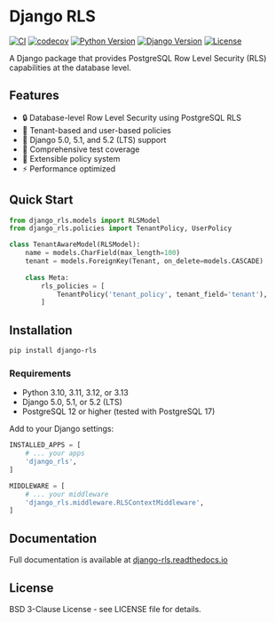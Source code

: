 # Django RLS

[![CI](https://github.com/kdpisda/django-rls/actions/workflows/ci.yml/badge.svg)](https://github.com/kdpisda/django-rls/actions/workflows/ci.yml)
[![codecov](https://codecov.io/gh/kdpisda/django-rls/branch/main/graph/badge.svg)](https://codecov.io/gh/kdpisda/django-rls)
[![Python Version](https://img.shields.io/badge/python-3.10%20%7C%203.11%20%7C%203.12%20%7C%203.13-blue.svg)](https://pypi.org/project/django-rls/)
[![Django Version](https://img.shields.io/badge/django-5.0%20%7C%205.1%20%7C%205.2-blue.svg)](https://www.djangoproject.com/)
[![License](https://img.shields.io/badge/license-BSD%203--Clause-blue.svg)](LICENSE)

A Django package that provides PostgreSQL Row Level Security (RLS) capabilities at the database level.

## Features

- 🔒 Database-level Row Level Security using PostgreSQL RLS
- 🏢 Tenant-based and user-based policies
- 🔧 Django 5.0, 5.1, and 5.2 (LTS) support
- 🧪 Comprehensive test coverage
- 📖 Extensible policy system
- ⚡ Performance optimized

## Quick Start

```python
from django_rls.models import RLSModel
from django_rls.policies import TenantPolicy, UserPolicy

class TenantAwareModel(RLSModel):
    name = models.CharField(max_length=100)
    tenant = models.ForeignKey(Tenant, on_delete=models.CASCADE)
    
    class Meta:
        rls_policies = [
            TenantPolicy('tenant_policy', tenant_field='tenant'),
        ]
```

## Installation

```bash
pip install django-rls
```

### Requirements

- Python 3.10, 3.11, 3.12, or 3.13
- Django 5.0, 5.1, or 5.2 (LTS)
- PostgreSQL 12 or higher (tested with PostgreSQL 17)

Add to your Django settings:

```python
INSTALLED_APPS = [
    # ... your apps
    'django_rls',
]

MIDDLEWARE = [
    # ... your middleware
    'django_rls.middleware.RLSContextMiddleware',
]
```

## Documentation

Full documentation is available at [django-rls.readthedocs.io](https://django-rls.readthedocs.io)

## License

BSD 3-Clause License - see LICENSE file for details.
